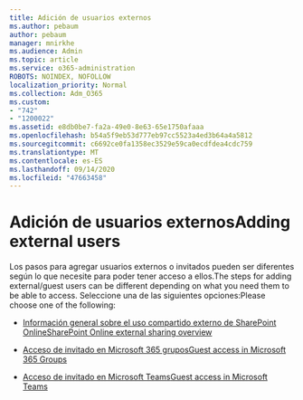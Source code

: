 ```yaml
---
title: Adición de usuarios externos
ms.author: pebaum
author: pebaum
manager: mnirkhe
ms.audience: Admin
ms.topic: article
ms.service: o365-administration
ROBOTS: NOINDEX, NOFOLLOW
localization_priority: Normal
ms.collection: Adm_O365
ms.custom:
- "742"
- "1200022"
ms.assetid: e8db0be7-fa2a-49e0-8e63-65e1750afaaa
ms.openlocfilehash: b54a5f9eb53d777eb97cc5523a4ed3b64a4a5812
ms.sourcegitcommit: c6692ce0fa1358ec3529e59ca0ecdfdea4cdc759
ms.translationtype: MT
ms.contentlocale: es-ES
ms.lasthandoff: 09/14/2020
ms.locfileid: "47663458"
---
```

# <a name="adding-external-users"></a><span data-ttu-id="b1358-102">Adición de usuarios externos</span><span class="sxs-lookup"><span data-stu-id="b1358-102">Adding external users</span></span>

<span data-ttu-id="b1358-103">Los pasos para agregar usuarios externos o invitados pueden ser diferentes según lo que necesite para poder tener acceso a ellos.</span><span class="sxs-lookup"><span data-stu-id="b1358-103">The steps for adding external/guest users can be different depending on what you need them to be able to access.</span></span> <span data-ttu-id="b1358-104">Seleccione una de las siguientes opciones:</span><span class="sxs-lookup"><span data-stu-id="b1358-104">Please choose one of the following:</span></span>
  
- [<span data-ttu-id="b1358-105">Información general sobre el uso compartido externo de SharePoint Online</span><span class="sxs-lookup"><span data-stu-id="b1358-105">SharePoint Online external sharing overview</span></span>](https://docs.microsoft.com/sharepoint/external-sharing-overview)

- [<span data-ttu-id="b1358-106">Acceso de invitado en Microsoft 365 grupos</span><span class="sxs-lookup"><span data-stu-id="b1358-106">Guest access in Microsoft 365 Groups</span></span>](https://support.office.com/article/guest-access-in-office-365-groups-bfc7a840-868f-4fd6-a390-f347bf51aff6)

- [<span data-ttu-id="b1358-107">Acceso de invitado en Microsoft Teams</span><span class="sxs-lookup"><span data-stu-id="b1358-107">Guest access in Microsoft Teams</span></span>](https://docs.microsoft.com/microsoftteams/guest-access-checklist)
